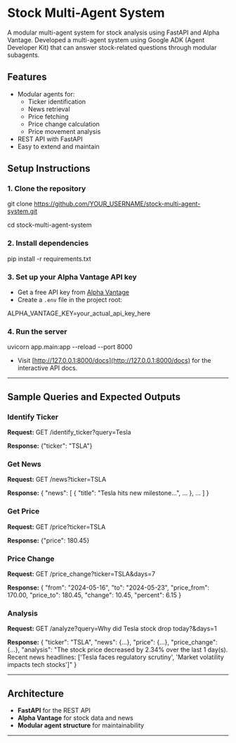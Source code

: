 
# Stock Multi-Agent System

A modular multi-agent system for stock analysis using FastAPI and Alpha Vantage.
Developed a multi-agent system using Google ADK (Agent Developer Kit) that can answer 
stock-related questions through modular subagents.

## Features

- Modular agents for:
  - Ticker identification
  - News retrieval
  - Price fetching
  - Price change calculation
  - Price movement analysis
- REST API with FastAPI
- Easy to extend and maintain

## Setup Instructions

### 1. Clone the repository

git clone https://github.com/YOUR_USERNAME/stock-multi-agent-system.git

cd stock-multi-agent-system



### 2. Install dependencies

pip install -r requirements.txt



### 3. Set up your Alpha Vantage API key

- Get a free API key from [Alpha Vantage](https://www.alphavantage.co/support/#api-key)
- Create a `.env` file in the project root:

ALPHA_VANTAGE_KEY=your_actual_api_key_here



### 4. Run the server

uvicorn app.main:app --reload --port 8000



- Visit [http://127.0.0.1:8000/docs](http://127.0.0.1:8000/docs) for the interactive API docs.

---

## Sample Queries and Expected Outputs

### Identify Ticker

**Request:**
GET /identify_ticker?query=Tesla


**Response:**
{"ticker": "TSLA"}



### Get News

**Request:**
GET /news?ticker=TSLA


**Response:**
{
"news": [
{ "title": "Tesla hits new milestone...", ... },
...
]
}


### Get Price

**Request:**
GET /price?ticker=TSLA

**Response:**
{"price": 180.45}

### Price Change

**Request:**
GET /price_change?ticker=TSLA&days=7

**Response:**
{
"from": "2024-05-16",
"to": "2024-05-23",
"price_from": 170.00,
"price_to": 180.45,
"change": 10.45,
"percent": 6.15
}

### Analysis

**Request:**
GET /analyze?query=Why did Tesla stock drop today?&days=1

**Response:**
{
"ticker": "TSLA",
"news": {...},
"price": {...},
"price_change": {...},
"analysis": "The stock price decreased by 2.34% over the last 1 day(s). Recent news headlines: ['Tesla faces regulatory scrutiny', 'Market volatility impacts tech stocks']"
}

---

## Architecture

- **FastAPI** for the REST API
- **Alpha Vantage** for stock data and news
- **Modular agent structure** for maintainability

---

